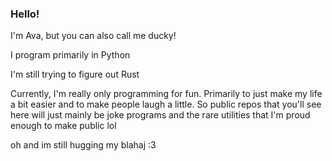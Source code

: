 ### Hello!

I'm Ava, but you can also call me ducky!

I program primarily in Python

I'm still trying to figure out Rust

Currently, I'm really only programming for fun. Primarily to just make my life a bit easier and to make people laugh a little. So public repos that you'll see here will just mainly be joke programs and the rare utilities that I'm proud enough to make public lol

oh and im still hugging my blahaj :3
